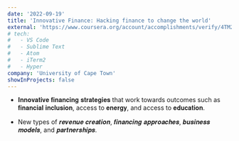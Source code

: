 ```yaml
---
date: '2022-09-19'
title: 'Innovative Finance: Hacking finance to change the world'
external: 'https://www.coursera.org/account/accomplishments/verify/4TM2EJXJ7XBG/'
# tech:
#   - VS Code
#   - Sublime Text
#   - Atom
#   - iTerm2
#   - Hyper
company: 'University of Cape Town'
showInProjects: false
---
```


- 𝐈𝐧𝐧𝐨𝐯𝐚𝐭𝐢𝐯𝐞 𝐟𝐢𝐧𝐚𝐧𝐜𝐢𝐧𝐠 𝐬𝐭𝐫𝐚𝐭𝐞𝐠𝐢𝐞𝐬 that work towards outcomes such as 𝐟𝐢𝐧𝐚𝐧𝐜𝐢𝐚𝐥 𝐢𝐧𝐜𝐥𝐮𝐬𝐢𝐨𝐧, access to 𝐞𝐧𝐞𝐫𝐠𝐲, and access to 𝐞𝐝𝐮𝐜𝐚𝐭𝐢𝐨𝐧.

- New types of 𝒓𝒆𝒗𝒆𝒏𝒖𝒆 𝒄𝒓𝒆𝒂𝒕𝒊𝒐𝒏, 𝒇𝒊𝒏𝒂𝒏𝒄𝒊𝒏𝒈 𝒂𝒑𝒑𝒓𝒐𝒂𝒄𝒉𝒆𝒔, 𝒃𝒖𝒔𝒊𝒏𝒆𝒔𝒔 𝒎𝒐𝒅𝒆𝒍𝒔, and 𝒑𝒂𝒓𝒕𝒏𝒆𝒓𝒔𝒉𝒊𝒑𝒔.
